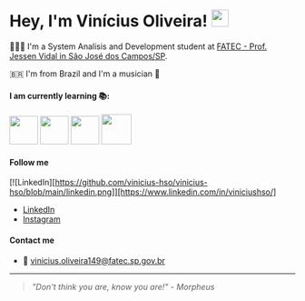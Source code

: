 # Hey, I'm Vinícius Oliveira! <img src="https://raw.githubusercontent.com/MartinHeinz/MartinHeinz/master/wave.gif" width="30px">

👨🏻‍🎓 I'm a System Analisis and Development student at [FATEC - Prof. Jessen Vidal in São José dos Campos/SP](https://fatecsjc-prd.azurewebsites.net/). 

🇧🇷 I'm from Brazil and I'm a musician 🎸 


#### I am currently learning 📚:

<img src="https://github.com/vinicius-hso/vinicius-hso/blob/main/python.png" width="50" height="50"> <img src="https://github.com/vinicius-hso/vinicius-hso/blob/main/html450.png" width="50" height="50"> <img src="https://github.com/vinicius-hso/vinicius-hso/blob/main/css450.png" width="50" height="50"> <img src="https://github.com/vinicius-hso/vinicius-hso/blob/main/js.png" width="53" height="53">

#### Follow me

[![LinkedIn][https://github.com/vinicius-hso/vinicius-hso/blob/main/linkedin.png]][https://www.linkedin.com/in/viniciushso/]

* [LinkedIn](https://www.linkedin.com/in/viniciushso/)
* [Instagram](https://www.instagram.com/viniciushso/)

#### Contact me

* 📧 vinicius.oliveira149@fatec.sp.gov.br

----------

> _"Don't think you are, know you are!" - Morpheus_
